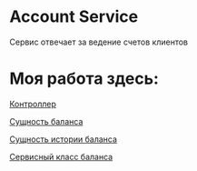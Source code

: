 # Account Service
Сервис отвечает за ведение счетов клиентов

# Моя работа здесь:
[Контроллер](https://github.com/Dlakares/account_service/blob/medusa-master/src/main/java/faang/school/accountservice/controller/BalanceController.java)

[Сущность баланса](https://github.com/Dlakares/account_service/blob/medusa-master/src/main/java/faang/school/accountservice/model/Balance.java)

[Сущность истории баланса](https://github.com/Dlakares/account_service/blob/medusa-master/src/main/java/faang/school/accountservice/model/BalanceHistory.java)

[Сервисный класс баланса](https://github.com/Dlakares/account_service/blob/medusa-master/src/main/java/faang/school/accountservice/service/balance/BalanceService.java)
